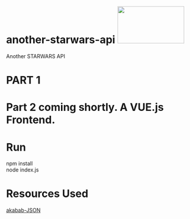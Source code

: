 # another-starwars-api <img src="https://logos-world.net/wp-content/uploads/2020/11/Star-Wars-Logo.png" width="180" height="100">
 Another STARWARS API

# PART 1
# Part 2 coming shortly. A VUE.js Frontend.
# Run
npm install <br>
node index.js

# Resources Used
<a href="https://akabab.github.io/starwars-api/api" target="_blank">akabab-JSON</a>
